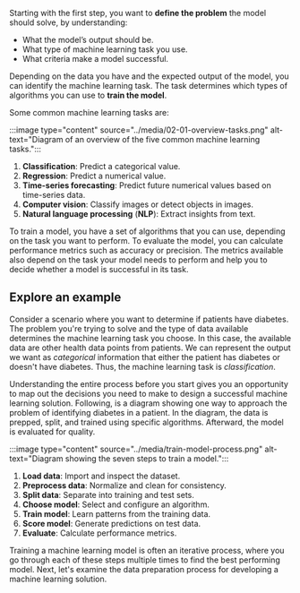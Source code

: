 Starting with the first step, you want to **define the problem** the model should solve, by understanding:

- What the model’s output should be.
- What type of machine learning task you use.
- What criteria make a model successful.

Depending on the data you have and the expected output of the model, you can identify the machine learning task. The task determines which types of algorithms you can use to **train the model**.

Some common machine learning tasks are:

:::image type="content" source="../media/02-01-overview-tasks.png" alt-text="Diagram of an overview of the five common machine learning tasks.":::

1. **Classification**: Predict a categorical value.
2. **Regression**: Predict a numerical value.
3. **Time-series forecasting**: Predict future numerical values based on time-series data.
4. **Computer vision**: Classify images or detect objects in images.
5. **Natural language processing** (**NLP**): Extract insights from text.

To train a model, you have a set of algorithms that you can use, depending on the task you want to perform. To evaluate the model, you can calculate performance metrics such as accuracy or precision. The metrics available also depend on the task your model needs to perform and help you to decide whether a model is successful in its task.

## Explore an example

Consider a scenario where you want to determine if patients have diabetes. The problem you're trying to solve and the type of data available determines the machine learning task you choose. In this case, the available data are other health data points from patients. We can represent the output we want as *categorical* information that either the patient has diabetes or doesn't have diabetes. Thus, the machine learning task is *classification*.

Understanding the entire process before you start gives you an opportunity to map out the decisions you need to make to design a successful machine learning solution. Following, is a diagram showing one way to approach the problem of identifying diabetes in a patient. In the diagram, the data is prepped, split, and trained using specific algorithms. Afterward, the model is evaluated for quality.

:::image type="content" source="../media/train-model-process.png" alt-text="Diagram showing the seven steps to train a model.":::

1. **Load data**: Import and inspect the dataset.
1. **Preprocess data**: Normalize and clean for consistency.
1. **Split data**: Separate into training and test sets.
1. **Choose model**: Select and configure an algorithm.
1. **Train model**: Learn patterns from the training data.
1. **Score model**: Generate predictions on test data.
1. **Evaluate**: Calculate performance metrics.

Training a machine learning model is often an iterative process, where you go through each of these steps multiple times to find the best performing model. Next, let's examine the data preparation process for developing a machine learning solution.

